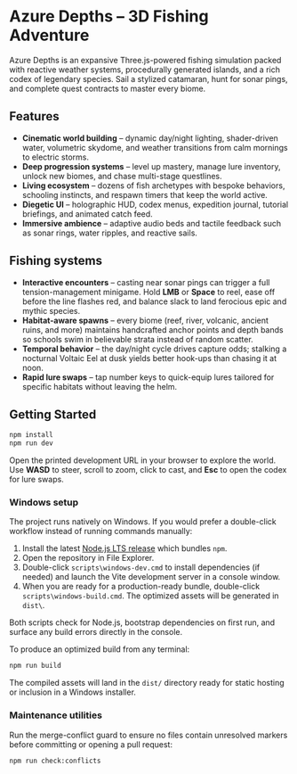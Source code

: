 # Azure Depths – 3D Fishing Adventure

Azure Depths is an expansive Three.js-powered fishing simulation packed with reactive weather systems, procedurally generated islands, and a rich codex of legendary species. Sail a stylized catamaran, hunt for sonar pings, and complete quest contracts to master every biome.

## Features

- **Cinematic world building** – dynamic day/night lighting, shader-driven water, volumetric skydome, and weather transitions from calm mornings to electric storms.
- **Deep progression systems** – level up mastery, manage lure inventory, unlock new biomes, and chase multi-stage questlines.
- **Living ecosystem** – dozens of fish archetypes with bespoke behaviors, schooling instincts, and respawn timers that keep the world active.
- **Diegetic UI** – holographic HUD, codex menus, expedition journal, tutorial briefings, and animated catch feed.
- **Immersive ambience** – adaptive audio beds and tactile feedback such as sonar rings, water ripples, and reactive sails.

## Fishing systems

- **Interactive encounters** – casting near sonar pings can trigger a full tension-management minigame. Hold **LMB** or **Space** to reel, ease off before the line flashes red, and balance slack to land ferocious epic and mythic species.
- **Habitat-aware spawns** – every biome (reef, river, volcanic, ancient ruins, and more) maintains handcrafted anchor points and depth bands so schools swim in believable strata instead of random scatter.
- **Temporal behavior** – the day/night cycle drives capture odds; stalking a nocturnal Voltaic Eel at dusk yields better hook-ups than chasing it at noon.
- **Rapid lure swaps** – tap number keys to quick-equip lures tailored for specific habitats without leaving the helm.

## Getting Started

```bash
npm install
npm run dev
```

Open the printed development URL in your browser to explore the world. Use **WASD** to steer, scroll to zoom, click to cast, and **Esc** to open the codex for lure swaps.

### Windows setup

The project runs natively on Windows. If you would prefer a double-click workflow instead of running commands manually:

1. Install the latest [Node.js LTS release](https://nodejs.org/) which bundles `npm`.
2. Open the repository in File Explorer.
3. Double-click `scripts\windows-dev.cmd` to install dependencies (if needed) and launch the Vite development server in a console window.
4. When you are ready for a production-ready bundle, double-click `scripts\windows-build.cmd`. The optimized assets will be generated in `dist\`.

Both scripts check for Node.js, bootstrap dependencies on first run, and surface any build errors directly in the console.

To produce an optimized build from any terminal:

```bash
npm run build
```

The compiled assets will land in the `dist/` directory ready for static hosting or inclusion in a Windows installer.

### Maintenance utilities

Run the merge-conflict guard to ensure no files contain unresolved markers before committing or opening a pull request:

```bash
npm run check:conflicts
```
